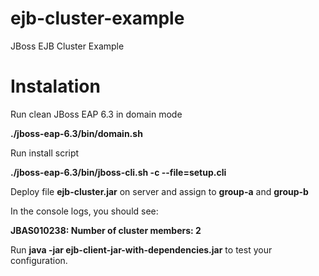 # ejb-cluster-example
JBoss EJB Cluster Example

# Instalation

Run clean JBoss EAP 6.3 in domain mode 

__./jboss-eap-6.3/bin/domain.sh__


Run install script

__./jboss-eap-6.3/bin/jboss-cli.sh  -c --file=setup.cli__

Deploy file __ejb-cluster.jar__ on server and assign to __group-a__ and __group-b__


In the console logs, you should see:

__JBAS010238: Number of cluster members: 2__

Run __java -jar ejb-client-jar-with-dependencies.jar__ to test your configuration. 
